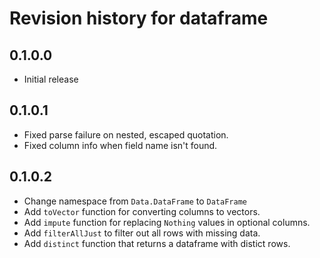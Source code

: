 # Revision history for dataframe

## 0.1.0.0

* Initial release

## 0.1.0.1

* Fixed parse failure on nested, escaped quotation.
* Fixed column info when field name isn't found. 

## 0.1.0.2

* Change namespace from `Data.DataFrame` to `DataFrame`
* Add `toVector` function for converting columns to vectors.
* Add `impute` function for replacing `Nothing` values in optional columns.
* Add `filterAllJust` to filter out all rows with missing data.
* Add `distinct` function that returns a dataframe with distict rows.
